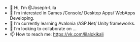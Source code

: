 - 👋 Hi, I’m @Joseph-Lila
- 👀 I’m interested in Games /Console/ Desktop Apps/ WebApps Developing. 
- 🌱 I’m currently learning Avalonia /ASP.Net/ Unity frameworks.
- 💞️ I’m looking to collaborate on ...
- 📫 How to reach me: https://vk.com/lilalokikali

<!---
Joseph-Lila/Joseph-Lila is a ✨ special ✨ repository because its `README.md` (this file) appears on your GitHub profile.
You can click the Preview link to take a look at your changes.
--->
